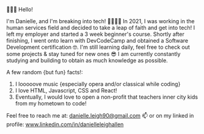 👋🏽😄 Hello! 

I'm Danielle, and I'm breaking into tech! 👩🏽‍💻🌟
In 2021, I was working in the human services field and decided to take a leap of faith and get into tech! I left my employer and started a 3 week beginner's course. Shortly after finishing, I went onto learn with DevCodeCamp and obtained a Software Development certification 🤓. I'm still learning daily, feel free to check out some projects & stay tuned for new ones 😎 I am currently constantly studying and building to obtain as much knowledge as possible.

A few random {but fun} facts!:
  1. I looooove music {especially opera and/or classical while coding}
  2. I love HTML, Javascript, CSS and React!
  3. Eventually, I would love to open a non-profit that teachers inner city kids from my hometown to code!
 
Feel free to reach me at: danielle.leigh90@gmail.com 📫 or on my linked in profile: www.linkedin.com/in/danielleleighallen
